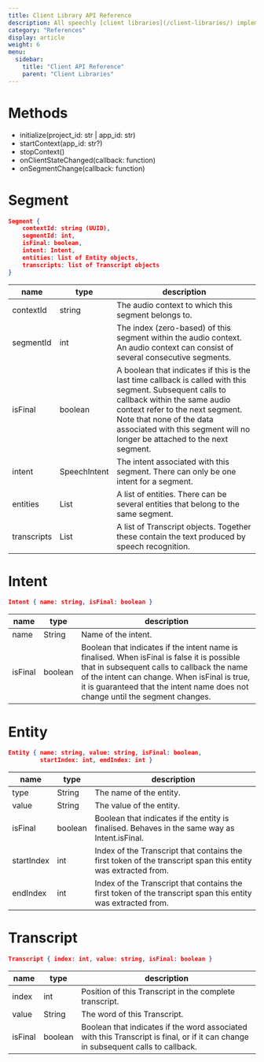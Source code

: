 ```yaml
---
title: Client Library API Reference
description: All speechly [client libraries](/client-libraries/) implement the same API, irrespectively of platform or programming language.
category: "References"
display: article
weight: 6
menu:
  sidebar:
    title: "Client API Reference"
    parent: "Client Libraries"
---
```


# Methods

- initialize(project_id: str | app_id: str)
- startContext(app_id: str?)
- stopContext()
- onClientStateChanged(callback: function)
- onSegmentChange(callback: function)


# Segment
```json
Segment {
    contextId: string (UUID),
    segmentId: int,
    isFinal: boolean,
    intent: Intent,
    entities: list of Entity objects,
    transcripts: list of Transcript objects
}
```
| name | type | description |
| ---- | ---- | ----------- |
| contextId | string | The audio context to which this segment belongs to. |
| segmentId | int | The index (zero-based) of this segment within the audio context. An audio context can consist of several consecutive segments. |
| isFinal | boolean | A boolean that indicates if this is the last time callback is called with this segment. Subsequent calls to callback within the same audio context refer to the next segment. Note that none of the data associated with this segment will no longer be attached to the next segment. |
| intent | SpeechIntent | The intent associated with this segment. There can only be one intent for a segment. |
| entities | List<Entity> | A list of entities. There can be several entities that belong to the same segment. |
| transcripts | List<Transcript> | A list of Transcript objects. Together these contain the text produced by speech recognition. |


# Intent
```json
Intent { name: string, isFinal: boolean }
```
| name | type | description |
| ---- | ---- | ----------- |
| name | String | Name of the intent. |
| isFinal | boolean | Boolean that indicates if the intent name is finalised. When isFinal is false it is possible that in subsequent calls to callback the name of the intent can change. When isFinal is true, it is guaranteed that the intent name does not change until the segment changes.|

# Entity
```json
Entity { name: string, value: string, isFinal: boolean,
         startIndex: int, endIndex: int }
```
| name | type | description |
| ---- | ---- | ----------- |
| type | String | The name of the entity.|
| value | String | The value of the entity.|
| isFinal | boolean | Boolean that indicates if the entity is finalised. Behaves in the same way as Intent.isFinal.|
| startIndex | int | Index of the Transcript that contains the first token of the transcript span this entity was extracted from.|
| endIndex | int | Index of the Transcript that contains the first token of the transcript span this entity was extracted from.|

# Transcript
```json
Transcript { index: int, value: string, isFinal: boolean }
```
| name | type | description |
| ---- | ---- | ----------- |
| index | int | Position of this Transcript in the complete transcript.|
| value | String | The word of this Transcript.|
| isFinal | boolean | Boolean that indicates if the word associated with this Transcript is final, or if it can change in subsequent calls to callback.|
